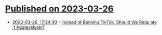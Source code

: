 # [Published on 2023-03-26](index.md)

* [2023-03-26, 17:34:00](https://yro.slashdot.org/story/23/03/25/0239247/instead-of-banning-tiktok-should-we-regulate-it-aggressively?utm_source=rss1.0mainlinkanon&utm_medium=feed) - [Instead of Banning TikTok, Should We Regulate It Aggressively?](https://yro.slashdot.org/story/23/03/25/0239247/instead-of-banning-tiktok-should-we-regulate-it-aggressively?utm_source=rss1.0mainlinkanon&utm_medium=feed)
